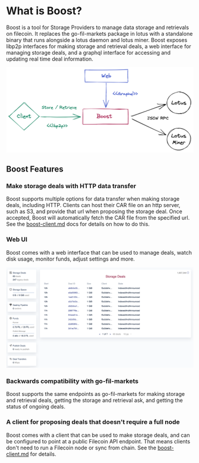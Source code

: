# What is Boost?

Boost is a tool for Storage Providers to manage data storage and retrievals on filecoin. It replaces the go-fil-markets package in lotus with a standalone binary that runs alongside a lotus daemon and lotus miner. Boost exposes libp2p interfaces for making storage and retrieval deals, a web interface for managing storage deals, and a graphql interface for accessing and updating real time deal information.

![](<.gitbook/assets/Boost Interfaces.png>)

## Boost Features

### Make storage deals with HTTP data transfer

Boost supports multiple options for data transfer when making storage deals, including HTTP. Clients can host their CAR file on an http server, such as S3, and provide that url when proposing the storage deal. Once accepted, Boost will automatically fetch the CAR file from the specified url. See the [boost-client.md](boost-client.md "mention") docs for details on how to do this.

### Web UI

Boost comes with a web interface that can be used to manage deals, watch disk usage, monitor funds, adjust settings and more.

![Boost Web UI](<.gitbook/assets/Web UI>)

### Backwards compatibility with go-fil-markets

Boost supports the same endpoints as go-fil-markets for making storage and retrieval deals, getting the storage and retrieval ask, and getting the status of ongoing deals.

### A client for proposing deals that doesn't require a full node

Boost comes with a client that can be used to make storage deals, and can be configured to point at a public Filecoin API endpoint. That means clients don't need to run a Filecoin node or sync from chain. See the [boost-client.md](boost-client.md "mention") for details.
